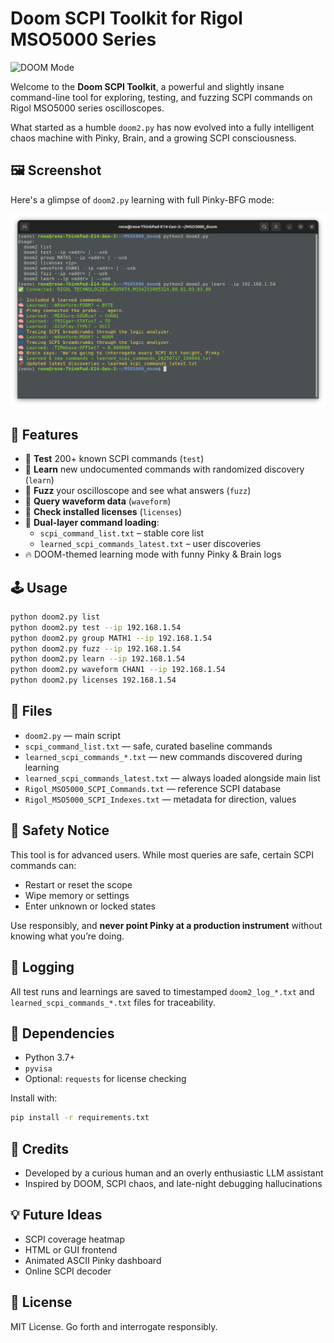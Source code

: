 
# Doom SCPI Toolkit for Rigol MSO5000 Series

![DOOM Mode](https://img.shields.io/badge/SCPI%20LEVEL-DEMONIC-red?style=for-the-badge)

Welcome to the **Doom SCPI Toolkit**, a powerful and slightly insane command-line tool for exploring, testing, and fuzzing SCPI commands on Rigol MSO5000 series oscilloscopes.

What started as a humble `doom2.py` has now evolved into a fully intelligent chaos machine with Pinky, Brain, and a growing SCPI consciousness.

## 🖼️ Screenshot

Here's a glimpse of `doom2.py` learning with full Pinky-BFG mode:

![Screenshot of Doom3 in action](doc/screenshot.png)

## 🧠 Features

- 🧪 **Test** 200+ known SCPI commands (`test`)
- 🧠 **Learn** new undocumented commands with randomized discovery (`learn`)
- 🧬 **Fuzz** your oscilloscope and see what answers (`fuzz`)
- 📡 **Query waveform data** (`waveform`)
- 📂 **Check installed licenses** (`licenses`)
- 🧙 **Dual-layer command loading**:
  - `scpi_command_list.txt` – stable core list
  - `learned_scpi_commands_latest.txt` – user discoveries
- 🔥 DOOM-themed learning mode with funny Pinky & Brain logs

## 🕹️ Usage

```bash
python doom2.py list
python doom2.py test --ip 192.168.1.54
python doom2.py group MATH1 --ip 192.168.1.54
python doom2.py fuzz --ip 192.168.1.54
python doom2.py learn --ip 192.168.1.54
python doom2.py waveform CHAN1 --ip 192.168.1.54
python doom2.py licenses 192.168.1.54
```

## 📁 Files

- `doom2.py` — main script
- `scpi_command_list.txt` — safe, curated baseline commands
- `learned_scpi_commands_*.txt` — new commands discovered during learning
- `learned_scpi_commands_latest.txt` — always loaded alongside main list
- `Rigol_MSO5000_SCPI_Commands.txt` — reference SCPI database
- `Rigol_MSO5000_SCPI_Indexes.txt` — metadata for direction, values

## 🛑 Safety Notice

This tool is for advanced users. While most queries are safe, certain SCPI commands can:
- Restart or reset the scope
- Wipe memory or settings
- Enter unknown or locked states

Use responsibly, and **never point Pinky at a production instrument** without knowing what you’re doing.

## 💾 Logging

All test runs and learnings are saved to timestamped `doom2_log_*.txt` and `learned_scpi_commands_*.txt` files for traceability.

## 🧰 Dependencies

- Python 3.7+
- `pyvisa`
- Optional: `requests` for license checking

Install with:

```bash
pip install -r requirements.txt
```

## 🙏 Credits

- Developed by a curious human and an overly enthusiastic LLM assistant
- Inspired by DOOM, SCPI chaos, and late-night debugging hallucinations

## 💡 Future Ideas

- SCPI coverage heatmap
- HTML or GUI frontend
- Animated ASCII Pinky dashboard
- Online SCPI decoder

## 📜 License

MIT License. Go forth and interrogate responsibly.
